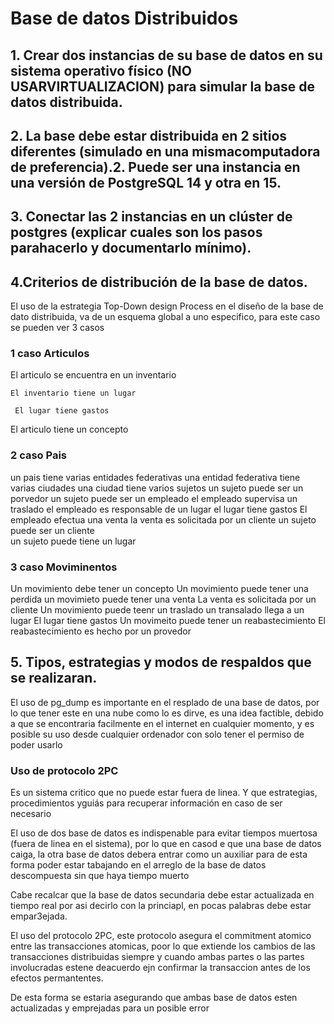 # Base de datos Distribuidos

## 1. Crear dos instancias de su base de datos en su sistema operativo físico (NO USARVIRTUALIZACION) para simular la base de datos distribuida.
## 2. La   base   debe   estar   distribuida   en   2   sitios   diferentes   (simulado   en   una   mismacomputadora de preferencia).2. Puede ser una instancia en una versión de PostgreSQL 14 y otra en 15.
## 3. Conectar las 2 instancias en un clúster de postgres (explicar cuales son los pasos parahacerlo y documentarlo mínimo).
## 4.Criterios de distribución de la base de datos.

El uso de la estrategia Top-Down design Process en el diseño de la base de dato distribuida,  va de un esquema global a uno especifico, para este caso se pueden ver 3 casos

###  1 caso Articulos
  
  El articulo se encuentra en un inventario 
    
    El inventario tiene un lugar
     
     El lugar tiene gastos
 
 El articulo tiene un concepto  
  
###  2 caso Pais
  
  un pais tiene varias entidades federativas
    una entidad federativa tiene varias ciudades
      una ciudad tiene varios sujetos
        un sujeto puede ser un porvedor
        un sujeto puede ser un empleado
          el empleado supervisa un traslado
          el empleado es responsable de un lugar
            el lugar tiene gastos
          El empleado efectua una venta
            la venta es solicitada por un cliente
        un sujeto puede ser un cliente  
        un sujeto puede tiene un lugar 
  
###  3 caso Moviminentos
  
  Un movimiento debe tener un concepto
  Un movimiento puede tener una perdida
  un movimieto puede tener una venta
    La venta es solicitada por un cliente
  Un movimiento puede teenr un traslado
    un transalado llega a un lugar
      El lugar tiene gastos
  Un movimeito puede tener un reabastecimiento
    El reabastecimiento es hecho por un provedor
  
## 5. Tipos, estrategias y modos de respaldos que se realizaran. 


El uso de pg_dump es importante en el resplado de una base de datos, por lo que tener este en una nube como lo es dirve, es una idea factible, debido a que se encontraria facilmente en el internet en cualquier momento, y es posible su uso desde cualquier ordenador con solo tener el permiso de poder usarlo

### Uso de protocolo 2PC

Es un sistema critico que no puede estar fuera de linea. Y que estrategias, procedimientos yguiás para recuperar información en caso de ser necesario

El uso de dos base de datos es indispenable para evitar tiempos muertosa (fuera de linea en el sistema), por lo que en casod e que una base de datos caiga, la otra base de datos debera entrar como un  auxiliar para de esta forma poder estar tabajando en el arreglo de la base de datos descompuesta sin que haya tiempo muerto

Cabe recalcar que la base de datos secundaria debe estar actualizada en tiempo real por asi decirlo con la princiapl, en pocas palabras debe estar empar3ejada.

El uso del protocolo 2PC, este protocolo asegura el commitment atomico entre las transacciones atomicas, poor lo que extiende los cambios de las transacciones distribuidas siempre y cuando ambas partes o las partes involucradas estene deacuerdo ejn confirmar la transaccion antes de los efectos permantentes.

De esta forma se estaria asegurando que ambas base de datos esten actualizadas y emprejadas para un posible error

